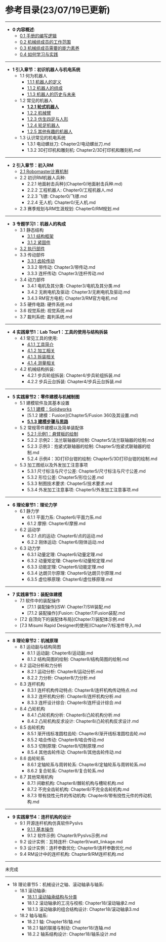 # 参考目录(23/07/19已更新)

---
  - **0 内容概述**:
      - [0.1 手册的编写逻辑](Chapter1/编写逻辑.md)
      - [0.2 机械组成员的工作范围](Chapter1/工作范围.md)
      - [0.3 机械组成员需要的能力素养](Chapter1/能力与素养.md)
      - [0.4 如何学习与实践](Chapter1/学习与实践.md)
---
  - **1 引入章节：初识机器人与机电系统**
      - 1.1 何为机器人
          - [1.1.1 机器人的定义](Chapter2/何为机器人.md)
          - [1.1.2 机器人的组成](Chapter2/机器人组成.md)
          - [1.1.3 机器人的历史与未来](Chapter2/机器人发展.md) 
      - 1.2 常见的机器人
          - [**1.2.1 轮式机器人**](Chapter2/轮式机器人.md)
          - [1.2.2 机械臂](Chapter2/机械臂.md)
          - [1.2.3 仿生四足与人形](Chapter2/仿生机器人.md)
          - [1.2.4 轮足机器人](Chapter2/轮足机器人.md)
          - [1.2.5 其他有趣的机器人](Chapter2/robots.md)
      - 1.3 认识常见的机电系统
          - 1.3.1 电动螺丝刀: Chapter2/电动螺丝刀.md
          - 1.3.2 3D打印机和雕刻机: Chapter2/3D打印机和雕刻机.md
---
  - **2 引入章节：初入RM**
      - [2.1 Robomaster比赛机制](Chapter0/比赛机制.md)
      - 2.2 初识RM机器人兵种:
          - 2.2.1 地面射击兵种](Chapter0/地面射击兵种.md)
          - 2.2.2 工程机器人: Chapter0/工程机器人.md
          - 2.2.3 飞镖: Chapter0/飞镖.md
          - 2.2.4 无人机: Chapter0/无人机.md
      - 2.3 赛季规划与RM生涯规划: Chapter0/RM规划.md
---
  - **3 专题学习1：机器人的构成**
      - 3.1 静态结构
          - [3.1.1 结构框架](Chapter3/结构框架.md)
          - [3.1.2 紧固件](Chapter3/紧固件.md)
      - [3.2 执行部件](Chapter3/执行部件.md)
      - 3.3 传动部件
          - [3.3.1 齿轮传动](Chapter3/齿轮传动.md)
          - 3.3.2 带传动: Chapter3/带传动.md
          - 3.3.3 连杆传动: Chapter3/连杆传动.md
      - 3.4 动力部件
          - 3.4.1 电机及其分类: Chapter3/电机及其分类.md
          - 3.4.2 无刷电机及驱动: Chapter3/无刷电机及驱动.md
          - 3.4.3 RM官方电机: Chapter3/RM官方电机.md
      - 3.5 硬件电路: 硬件系统.md
      - 3.6 视觉系统: 视觉系统.md
      - 3.7 裁判系统: 裁判系统.md
---
  - **4 实践章节1：Lab Tour1：工具的使用与结构拆装**
      - 4.1 常见工具的使用:
          - [4.1.1 工具简介](Chapter4/工具简介.md)
          - [4.1.2 加工相关](Chapter4/加工相关.md)
          - [4.1.3 拆装相关](Chapter4/拆装相关.md)
          - [4.1.4 测量相关](Chapter4/测量相关.md) 
      - 4.2 机械结构拆装:
          - 4.2.1 步兵轮组拆装: Chapter4/步兵轮组拆装.md
          - 4.2.2 步兵云台拆装: Chapter4/步兵云台拆装.md
---
  - **5 实践章节2：零件建模与机械制图**
      - 5.1 建模软件及其基本设置
          - [5.1.1 建模：Solidworks](Chapter5/Solidworks及其设置.md)
          - [5.1.2 建模：Fusion](Chapter5/Fusion 360及其设置.md)
          - [**5.1.3 建模步骤与思路**](Chapter5/建模步骤与思路.md)
      - 5.2 常规零件建模以及简单装配体
          - [5.2.1 示例1：悬臂板的绘制](Chapter5/悬臂板的绘制.md)
          - 5.2.2 示例2：法兰联轴器的绘制: Chapter5/法兰联轴器的绘制.md
          - 5.2.3 示例3：抱紧式联轴器的绘制: Chapter5/抱紧式联轴器的绘制.md
          - 5.2.4 示例4：3D打印台钳的绘制: Chapter5/3D打印台钳的绘制.md
      - 5.3 加工图纸以及外发加工注意事项
          - 5.3.1 尺寸标注与尺寸公差: Chapter5/尺寸标注与尺寸公差.md
          - 5.3.2 形位公差: Chapter5/形位公差.md
          - 5.3.3 制图技术要求: Chapter5/技术要求.md
          - 5.3.4 外发加工注意事项: Chapter5/外发加工注意事项.md
---
  - **6 理论章节1：理论力学**
      - 6.1 静力学
          - 6.1.1 平面力系: Chapter6/平面力系.md
          - 6.1.2 摩擦: Chapter6/摩擦.md
      - 6.2 运动学
          - 6.2.1 点的运动: Chapter6/点的运动.md
          - 6.2.2 刚体运动: Chapter6/刚体运动.md
      - 6.3 动力学
          - 6.3.1 动量定理: Chapter6/动量定理.md
          - 6.3.2 动量矩定理: Chapter6/动量矩定理.md
          - 6.3.3 动能定理: Chapter6/动能定理.md
          - 6.3.4 达朗贝尔原理: Chapter6/达朗贝尔原理.md
          - 6.3.5 虚位移原理: Chapter6/虚位移原理.md
---
  - **7 实践章节3：装配体建模**
      - 7.1 软件中的装配操作
          - [7.1.1 装配操作](SW: Chapter7/SW装配.md
          - [7.1.2 装配操作](Fusion: Chapter7/Fusion装配.md
      - [7.2 自顶向下的装配体布局](Chapter7/装配体示例.md
      - [7.3 Misumi Rapid Designer的使用](Chapter7/标准件导入.md
---
  - **8 理论章节2：机械原理**
      - 8.1 运动副与结构简图
          - 8.1.1 运动副: Chapter8/运动副.md
          - 8.1.2 结构简图的绘制: Chapter8/结构简图的绘制.md
      - 8.2 运动分析和力分析
          - 8.2.1 运动分析: Chapter8/运动分析.md
          - 8.2.2 力分析: Chapter8/力分析.md
      - 8.3 连杆机构
          - 8.3.1 连杆机构传动特点: Chapter8/连杆机构传动特点.md
          - 8.3.2 连杆机构分析: Chapter8/连杆机构分析.md
          - 8.3.3 连杆设计综合: Chapter8/连杆设计综合.md
      - 8.4 凸轮机构
          - 8.4.1 凸轮机构分析: Chapter8/凸轮机构分析.md
          - 8.4.2 凸轮机构反求设计: Chapter8/凸轮机构反求设计.md
      - 8.5 齿轮机构
          - 8.5.1 渐开线标准圆柱齿轮: Chapter8/渐开线标准圆柱齿轮.md
          - 8.5.2 啮合传动: Chapter8/啮合传动.md
          - 8.5.3 切制原理: Chapter8/切制原理.md
          - 8.5.4 其他齿轮传动: Chapter8/其他齿轮传动.md
      - 8.6 齿轮轮系
          - 8.6.1 定轴轮系与周转轮系: Chapter8/定轴轮系与周转轮系.md
          - 8.6.2 复合轮系: Chapter8/复合轮系.md
      - 8.7 其他常用机构
          - 8.7.1 间歇机构: Chapter8/棘轮机构与槽轮机构.md
          - 8.7.2 不完全齿轮机构: Chapter8/不完全齿轮机构.md
          - 8.7.3 带有挠性元件的传动机构: Chapter8/带有挠性元件的传动机构.md
---
  - **9 实践章节4：连杆机构的设计**
      - 9.1 开源连杆机构仿真软件Pyslvs
          - [9.1.1 基本操作](Chapter9/Pyslvs基本操作.md)
          - 9.1.2 软件示例: Chapter9/Pyslvs示例.md
      - 9.2 设计实例：瓦特连杆: Chapter9/watt_linkage.md
      - 9.3 设计实例：连杆参数优化: Chapter9/连杆参数优化.md
      - 9.4 RM设计中的连杆机构: Chapter9/RM连杆机构.md
---
   未完成

---

  - 18 理论章节5：机械设计之轴、滚动轴承与轴系:
      - 18.1 滚动轴承:
           - [18.1.1 滚动轴承结构与分类](Chapter18/滚动轴承1.md)
           - 18.1.2 滚动轴承的工况与校核: Chapter18/滚动轴承2.md
           - 18.1.3 滚动轴承的组合结构设计: Chapter18/滚动轴承3.md
      - 18.2 轴与轴系:
           - 18.2.1 轴: Chapter18/轴.md
           - 18.2.1 轴的联接与制动: Chapter18/连轴.md
           - 18.2.2 轴系结构设计: Chapter18/轴系设计.md